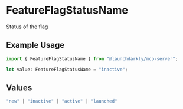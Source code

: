 # FeatureFlagStatusName

Status of the flag

## Example Usage

```typescript
import { FeatureFlagStatusName } from "@launchdarkly/mcp-server";

let value: FeatureFlagStatusName = "inactive";
```

## Values

```typescript
"new" | "inactive" | "active" | "launched"
```